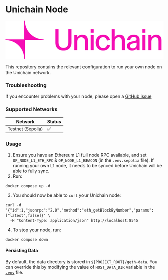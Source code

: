 # Unichain Node

![image](logo.png)

This repository contains the relevant configuration to run your own node on the Unichain network.

### Troubleshooting

If you encounter problems with your node, please open a [GitHub issue](https://github.com/Uniswap/unichain-node/issues)

### Supported Networks

| Network      | Status |
|-------------------| ------ |
| Testnet (Sepolia) | ✅     |


### Usage

1. Ensure you have an Ethereum L1 full node RPC available, and set `OP_NODE_L1_ETH_RPC` & `OP_NODE_L1_BEACON` (in the `.env.sepolia` file). If running your own L1 node, it needs to be synced before Unichain will be able to fully sync.
2. Run:

```
docker compose up -d
```

3. You should now be able to `curl` your Unichain node:

```
curl -d '{"id":1,"jsonrpc":"2.0","method":"eth_getBlockByNumber","params":["latest",false]}' \
  -H "Content-Type: application/json" http://localhost:8545
```

4. To stop your node, run:
```
docker compose down
```

#### Persisting Data

By default, the data directory is stored in `${PROJECT_ROOT}/geth-data`. You can override this by modifying the value of
`HOST_DATA_DIR` variable in the [`.env`](./.env) file.
